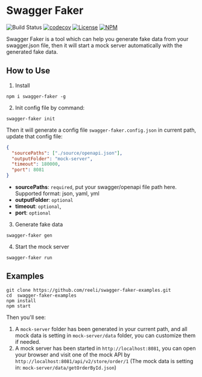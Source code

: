 # Swagger Faker

![Build Status](https://github.com/reeli/swagger-faker/actions/workflows/deploy.yml/badge.svg)
[![codecov](https://codecov.io/gh/reeli/swagger-faker/branch/master/graph/badge.svg?style=flat-square)](https://codecov.io/gh/reeli/swagger-faker)
[![License](https://img.shields.io/npm/l/swagger-faker.svg?style=flat-square)](https://npmjs.org/package/@ts-tool/swagger-faker)
[![NPM](https://img.shields.io/npm/v/swagger-faker.svg?style=flat-square)](https://npmjs.org/package/@ts-tool/swagger-faker)

Swagger Faker is a tool which can help you generate fake data from your swagger.json file, then it will start a mock server automatically with the generated fake data.

## How to Use

1. Install

```shell
npm i swagger-faker -g
```

2. Init config file by command:

```shell
swagger-faker init
```

Then it will generate a config file `swagger-faker.config.json` in current path, update that config file:

```json
{
  "sourcePaths": ["./source/openapi.json"],
  "outputFolder": "mock-server",
  "timeout": 180000,
  "port": 8081
}
```

- **sourcePaths**: `required`, put your swagger/openapi file path here. Supported format: json, yaml, yml
- **outputFolder**: `optional`
- **timeout**: `optional`,
- **port**: `optional`

3. Generate fake data

```shell
swagger-faker gen
```

4. Start the mock server

```shell
swagger-faker run
```

## Examples

```shell
git clone https://github.com/reeli/swagger-faker-examples.git
cd  swagger-faker-examples
npm install
npm start
```

Then you'll see:

1. A `mock-server` folder has been generated in your current path, and all mock data is setting in `mock-server/data` folder, you can customize them if needed.
2. A mock server has been started in `http://localhost:8081`, you can open your browser and visit one of the mock API by `http://localhost:8081/api/v2/store/order/1` (The mock data is setting in: `mock-server/data/getOrderById.json`)
